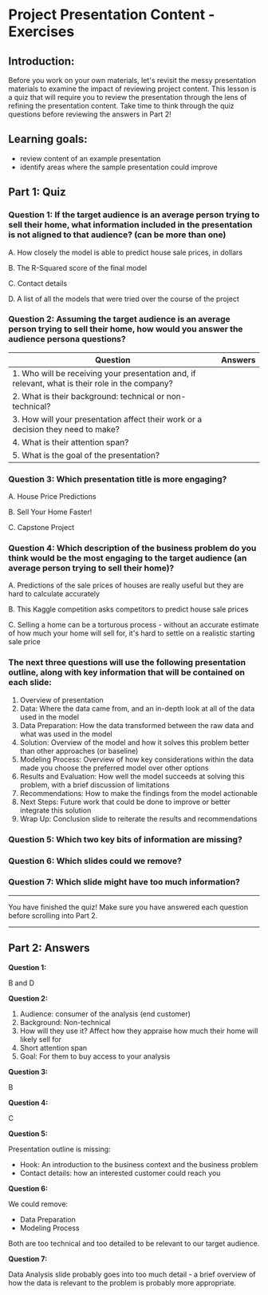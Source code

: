 # Project Presentation Content - Exercises

## Introduction:

Before you work on your own materials, let's revisit the messy presentation materials to examine the impact of reviewing project content. This lesson is a quiz that will require you to review the presentation through the lens of refining the presentation content. Take time to think through the quiz questions before reviewing the answers in Part 2!

## Learning goals:
- review content of an example presentation
- identify areas where the sample presentation could improve

## Part 1: Quiz

### Question 1: If the target audience is an average person trying to sell their home, what information included in the presentation is not aligned to that audience? (can be more than one)

A. How closely the model is able to predict house sale prices, in dollars

B. The R-Squared score of the final model

C. Contact details

D. A list of all the models that were tried over the course of the project

### Question 2: Assuming the target audience is an average person trying to sell their home, how would you answer the audience persona questions?

| **Question** | **Answers** |
|----------|----------------|
| 1. Who will be receiving your presentation and, if relevant, what is their role in the company? |   |
| 2. What is their background: technical or non-technical? | |
| 3. How will your presentation affect their work or a decision they need to make? |  |
| 4. What is their attention span? |   |
| 5. What is the goal of the presentation? |  |

### Question 3: Which presentation title is more engaging?

A. House Price Predictions

B. Sell Your Home Faster!

C. Capstone Project

### Question 4: Which description of the business problem do you think would be the most engaging to the target audience (an average person trying to sell their home)?

A. Predictions of the sale prices of houses are really useful but they are hard to calculate accurately

B. This Kaggle competition asks competitors to predict house sale prices

C. Selling a home can be a torturous process - without an accurate estimate of how much your home will sell for, it's hard to settle on a realistic starting sale price

### The next three questions will use the following presentation outline, along with key information that will be contained on each slide:

1) Overview of presentation
2) Data: Where the data came from, and an in-depth look at all of the data used in the model
3) Data Preparation: How the data transformed between the raw data and what was used in the model
4) Solution: Overview of the model and how it solves this problem better than other approaches (or baseline)
5) Modeling Process: Overview of how key considerations within the data made you choose the preferred model over other options
6) Results and Evaluation: How well the model succeeds at solving this problem, with a brief discussion of limitations
7) Recommendations: How to make the findings from the model actionable
8) Next Steps: Future work that could be done to improve or better integrate this solution
9) Wrap Up: Conclusion slide to reiterate the results and recommendations

### Question 5: Which two key bits of information are missing?

### Question 6: Which slides could we remove?

### Question 7: Which slide might have too much information?

--- 

You have finished the quiz! Make sure you have answered each question before scrolling into Part 2.

---

## Part 2: Answers

**Question 1:** 

B and D

**Question 2:**

1. Audience: consumer of the analysis (end customer)
2. Background: Non-technical
3. How will they use it? Affect how they appraise how much their home will likely sell for
4. Short attention span
5. Goal: For them to buy access to your analysis

**Question 3:**

B

**Question 4:**

C

**Question 5:**

Presentation outline is missing:

- Hook: An introduction to the business context and the business problem
- Contact details: how an interested customer could reach you

**Question 6:**

We could remove:

- Data Preparation
- Modeling Process

Both are too technical and too detailed to be relevant to our target audience.

**Question 7:**

Data Analysis slide probably goes into too much detail - a brief overview of how the data is relevant to the problem is probably more appropriate.
